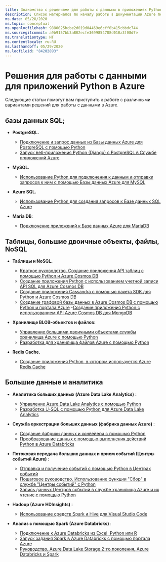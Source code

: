 ```yaml
---
title: Знакомство c решениями для работы с данными в приложениях Python в Azure
description: Список материалов по началу работы в документации Azure по решениям для работы с данными для приложений Python.
ms.date: 05/28/2020
ms.topic: conceptual
ms.openlocfilehash: 9880025bcbe2d019d04469e6cff0b415cbbdc744
ms.sourcegitcommit: a9b9157bb3a802ecfe3699854788d010a3f08d7e
ms.translationtype: HT
ms.contentlocale: ru-RU
ms.lasthandoff: 05/29/2020
ms.locfileid: "84202893"
---
```

# <a name="data-solutions-for-python-apps-on-azure"></a>Решения для работы с данными для приложений Python в Azure

Следующие статьи помогут вам приступить к работе с различными вариантами решений для работы с данными в Azure.

## <a name="sql-databases"></a>базы данных SQL;

- **PostgreSQL.**
  - [Подключение и запрос данных из Базы данных Azure для PostgreSQL с помощью Python](/azure/postgresql/connect-python)
  - [Запуск веб-приложения Python (Django) с PostgreSQL в Службе приложений Azure](/azure/app-service/containers/tutorial-python-postgresql-app)

- **MySQL.**
  - [Использование Python для подключения к данным и отправки запросов к ним с помощью Базы данных Azure для MySQL](/azure/mysql/connect-python)

- **Azure SQL.**
  - [Использование Python для создания запросов к Базе данных SQL Azure](/azure/sql-database/sql-database-connect-query-python)

- **Maria DB**:
  - [Подключение приложений к Базе данных Azure для MariaDB](/azure/mariadb/howto-connection-string)

## <a name="tables-blobs-files-nosql"></a>Таблицы, большие двоичные объекты, файлы, NoSQL

- **Таблицы и NoSQL.**
  - [Краткое руководство. Создание приложения API таблиц с помощью Python и Azure Cosmos DB](/azure/cosmos-db/create-table-python)
  - [Создание приложения Python с использованием учетной записи API SQL для Azure Cosmos DB](/azure/cosmos-db/create-sql-api-python)
  - [Создание приложения Cassandra с помощью пакета SDK для Python и Azure Cosmos DB](/azure/cosmos-db/create-cassandra-python)
  - [Создание графовой базы данных в Azure Cosmos DB с помощью Python и портала Azure](/azure/cosmos-db/create-graph-python)
  -[Создание приложения Python с использованием API Azure Cosmos DB для MongoDB](/azure/cosmos-db/create-mongodb-flask)

- **Хранилище BLOB-объектов и файлов**:
  - [Управление большими двоичными объектами службы хранилища Azure с помощью Python](/azure/storage/blobs/storage-quickstart-blobs-python)
  - [Разработка для хранилища файлов Azure с помощью Python](/azure/storage/files/storage-python-how-to-use-file-storage)

- **Redis Cache.**
  - [Создание приложения Python, в котором используется Azure Redis Cache](/azure/azure-cache-for-redis/cache-python-get-started)

## <a name="big-data-and-analytics"></a>Большие данные и аналитика

- **Аналитика больших данных (Azure Data Lake Analytics)** :
  - [Управление Azure Data Lake Analytics с помощью Python](/azure/data-lake-analytics/data-lake-analytics-manage-use-python-sdk)
  - [Разработка U-SQL с помощью Python для Azure Data Lake Analytics](/azure/data-lake-analytics/data-lake-analytics-u-sql-develop-with-python-r-csharp-in-vscode)

- **Служба оркестрации больших данных (фабрика данных Azure)** :
  - [Создание фабрики данных и конвейера с помощью Python](/azure/data-factory/quickstart-create-data-factory-python)
  - [Преобразование данных с помощью выполнения действий Python в Azure Databricks](/azure/data-factory/transform-data-databricks-python)

- **Потоковая передача больших данных и прием событий (Центры событий Azure)** :
  - [Отправка и получение событий с помощью Python в Центрах событий](/azure/event-hubs/get-started-python-send-v2)
  - [Пошаговое руководство. Использование функции "Сбор" в службе "Центры событий" с Python](/azure/event-hubs/event-hubs-capture-python)
  - [Запись данных Центров событий в службе хранилища Azure и их чтение с помощью Python](/azure/event-hubs/get-started-capture-python-v2)

- **Hadoop (Azure HDInsights)** :
  - [Использование средств Spark и Hive для Visual Studio Code](/azure/hdinsight/hdinsight-for-vscode)

- **Анализ с помощью Spark (Azure Databricks)** :
  - [Подключение к Azure Databricks из Excel, Python или R](/azure/azure-databricks/connect-databricks-excel-python-r)
  - [Запуск задания Spark в Azure Databricks с помощью портала Azure](/azure/azure-databricks/quickstart-create-databricks-workspace-portal)
  - [Руководство. Azure Data Lake Storage 2-го поколения, Azure Databricks и Spark](/azure/storage/blobs/data-lake-storage-use-databricks-spark)
